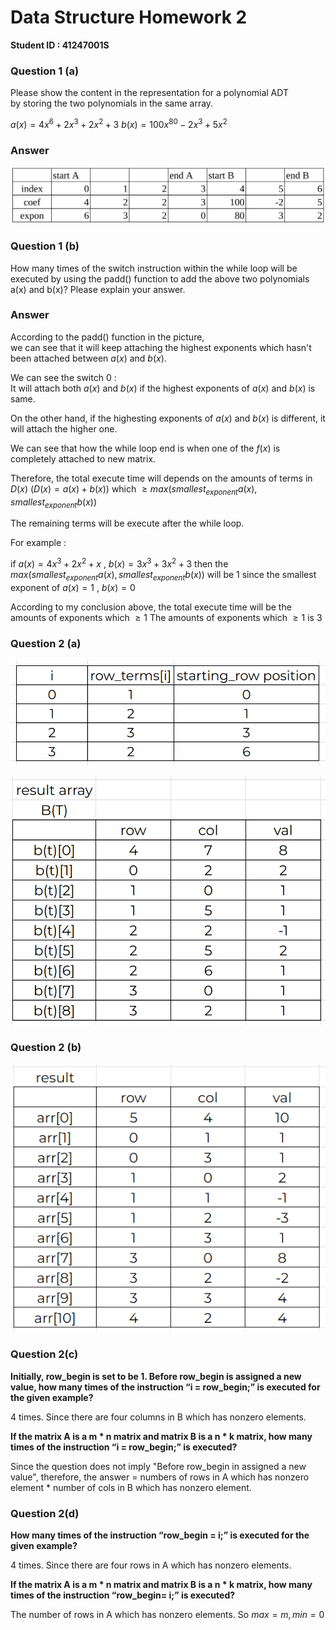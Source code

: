 # Data Structure Homework 2

**Student ID : 41247001S**

### Question 1 (a)

Please show the content in the representation for a polynomial ADT <br> by storing the two polynomials in the same array.

$a(x) = 4x^6 + 2x^3 + 2x^2 + 3$ 
$b(x)= 100x^{80} -2x^3 + 5x^2$

### Answer 

![](q1a.png)

### Question 1 (b)

How many times of the switch instruction within the while loop will be executed by using the padd() function to add the above two polynomials a(x) and b(x)? Please explain your answer.

### Answer

According to the padd() function in the picture, <br>we can see that it will keep attaching the highest exponents which hasn't been attached between $a(x)$ and $b(x)$. <br>

We can see the switch 0 : <br> It will attach both $a(x)$ and $b(x)$ if the highest exponents of $a(x)$ and $b(x)$ is same.

On the other hand, if the highesting exponents of $a(x)$ and $b(x)$ is different, it will attach the higher one. 

We can see that how the while loop end is when one of the $f(x)$ is completely attached to new matrix.  

Therefore, the total execute time will depends on the amounts of terms in $D(x)$ ($D(x) = a(x) + b(x)$)  which $\ge max(smallest_{exponent}a(x) , smallest_{exponent}b(x))$

The remaining terms will be execute after the while loop.



For example : 

if $a(x) = 4x^3 + 2x^2 + x$ , $b(x) = 3x^3 + 3x^2 + 3$
then the $max(smallest_{exponent}a(x) , smallest_{exponent}b(x))$ will be $1$ since the smallest exponent of $a(x) = 1$ , $b(x) = 0$

According to my conclusion above, the total execute time will be the amounts of exponents which $\ge 1$
The amounts of exponents which $\ge 1$ is $3$


### Question 2 (a)

![alt text](image.png)

![alt text](image-1.png)



### Question 2 (b)

![Alt text](image-2.png)

### Question 2(c)

**Initially, row_begin is set to be 1. Before row_begin is assigned a new value, how many times of the instruction “i = row_begin;” is executed for the given example?**

4 times. Since there are four columns in B which has nonzero elements.


**If the matrix A is a m * n matrix and matrix B is a n * k matrix, how many times of the instruction “i = row_begin;” is executed?**

Since the question does not imply "Before row_begin in assigned a new value", therefore, the answer = numbers of rows in A which has nonzero element * number of cols in B which has nonzero element.


### Question 2(d)

**How many times of the instruction “row_begin = i;” is executed for the given example?**

4 times. Since there are four rows in A which has nonzero elements.

**If the matrix A is a m * n matrix and matrix B is a n * k matrix, how many times of the instruction “row_begin= i;” is executed?**

The number of rows in A which has nonzero elements. So $max = m , min = 0$ 